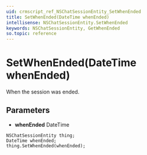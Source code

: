 ```yaml
---
uid: crmscript_ref_NSChatSessionEntity_SetWhenEnded
title: SetWhenEnded(DateTime whenEnded)
intellisense: NSChatSessionEntity.SetWhenEnded
keywords: NSChatSessionEntity, GetWhenEnded
so.topic: reference
---
```


# SetWhenEnded(DateTime whenEnded)

When the session was ended.

## Parameters

* **whenEnded** DateTime

```crmscript
NSChatSessionEntity thing;
DateTime whenEnded;
thing.SetWhenEnded(whenEnded);
```

